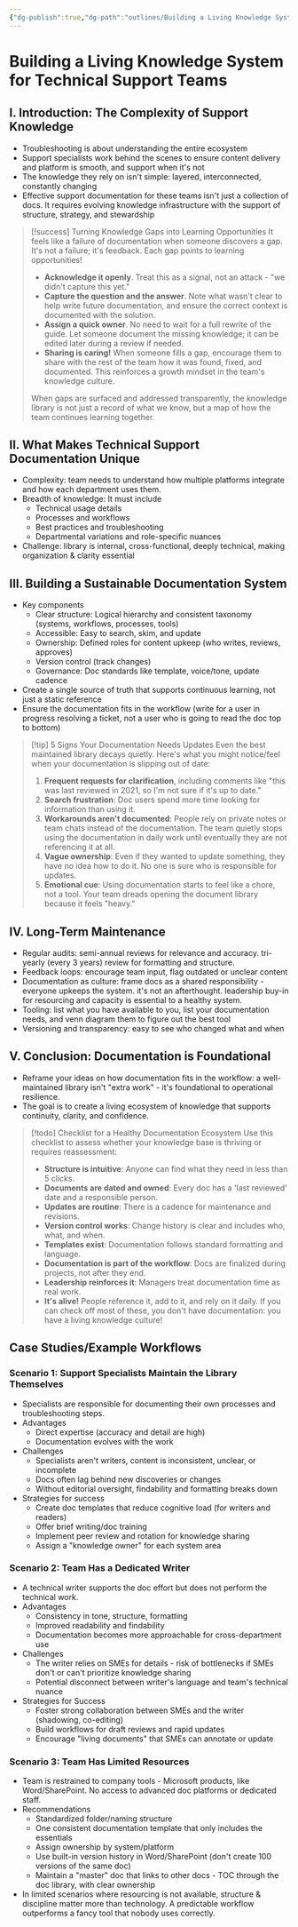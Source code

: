 ```yaml
---
{"dg-publish":true,"dg-path":"outlines/Building a Living Knowledge System for Technical Support Teams.md","permalink":"/outlines/building-a-living-knowledge-system-for-technical-support-teams/","created":"2025-10-12T10:30:18.774-04:00","updated":"2025-10-12T10:37:11.092-04:00"}
---
```




# Building a Living Knowledge System for Technical Support Teams

## I. Introduction: The Complexity of Support Knowledge
* Troubleshooting is about understanding the entire ecosystem
* Support specialists work behind the scenes to ensure content delivery and platform is smooth, and support when it's not
* The knowledge they rely on isn't simple: layered, interconnected, constantly changing
* Effective support documentation for these teams isn't just a collection of docs. It requires evolving knowledge infrastructure with the support of structure, strategy, and stewardship


> [!success] Turning Knowledge Gaps into Learning Opportunities
> It feels like a failure of documentation when someone discovers a gap. It's not a failure; it's feedback. Each gap points to learning opportunities!
> 
> - **Acknowledge it openly**. Treat this as a signal, not an attack - "we didn't capture this yet."
> - **Capture the question and the answer**. Note what wasn't clear to help write future documentation, and ensure the correct context is documented with the solution.
> - **Assign a quick owner**. No need to wait for a full rewrite of the guide. Let someone document the missing knowledge; it can be edited later during a review if needed.
> - **Sharing is caring!** When someone fills a gap, encourage them to share with the rest of the team how it was found, fixed, and documented. This reinforces a growth mindset in the team's knowledge culture.
> 
> When gaps are surfaced and addressed transparently, the knowledge library is not just a record of what we know, but a map of how the team continues learning together.

## II. What Makes Technical Support Documentation Unique
* Complexity: team needs to understand how multiple platforms integrate and how each department uses them.
* Breadth of knowledge: It must include
	* Technical usage details
	* Processes and workflows
	* Best practices and troubleshooting
	* Departmental variations and role-specific nuances
* Challenge: library is internal, cross-functional, deeply technical, making organization & clarity essential

## III. Building a Sustainable Documentation System
- Key components
	- Clear structure: Logical hierarchy and consistent taxonomy (systems, workflows, processes, tools)
	- Accessible: Easy to search, skim, and update
	- Ownership: Defined roles for content upkeep (who writes, reviews, approves)
	- Version control (track changes)
	- Governance: Doc standards like template, voice/tone, update cadence
- Create a single source of truth that supports continuous learning, not just a static reference
- Ensure the documentation fits in the workflow (write for a user in progress resolving a ticket, not a user who is going to read the doc top to bottom)


> [!tip] 5 Signs Your Documentation Needs Updates
> Even the best maintained library decays quietly. Here's what you might notice/feel when your documentation is slipping out of date:
> 
> 1. **Frequent requests for clarification**, including comments like "this was last reviewed in 2021, so I'm not sure if it's up to date."
> 2. **Search frustration**: Doc users spend more time looking for information than using it.
> 3. **Workarounds aren't documented**: People rely on private notes or team chats instead of the documentation. The team quietly stops using the documentation in daily work until eventually they are not referencing it at all.
> 4. **Vague ownership**: Even if they wanted to update something, they have no idea how to do it. No one is sure who is responsible for updates.
> 5. **Emotional cue**: Using documentation starts to feel like a chore, not a tool. Your team dreads opening the document library because it feels "heavy."


## IV. Long-Term Maintenance
- Regular audits: semi-annual reviews for relevance and accuracy. tri-yearly (every 3 years) review for formatting and structure.
- Feedback loops: encourage team input, flag outdated or unclear content
- Documentation as culture: frame docs as a shared responsibility - everyone upkeeps the system. it's not an afterthought. leadership buy-in for resourcing and capacity is essential to a healthy system.
- Tooling: list what you have available to you, list your documentation needs, and venn diagram them to figure out the best tool
- Versioning and transparency: easy to see who changed what and when

## V. Conclusion: Documentation is Foundational
- Reframe your ideas on how documentation fits in the workflow: a well-maintained library isn't "extra work" - it's foundational to operational resilience.
- The goal is to create a living ecosystem of knowledge that supports continuity, clarity, and confidence.


> [!todo] Checklist for a Healthy Documentation Ecosystem
> Use this checklist to assess whether your knowledge base is thriving or requires reassessment:
> 
> - **Structure is intuitive**: Anyone can find what they need in less than 5 clicks.
> - **Documents are dated and owned**: Every doc has a 'last reviewed' date and a responsible person.
> - **Updates are routine**: There is a cadence for maintenance and revisions.
> - **Version control works**: Change history is clear and includes who, what, and when.
> - **Templates exist**: Documentation follows standard formatting and language.
> - **Documentation is part of the workflow**: Docs are finalized during projects, not after they end.
> - **Leadership reinforces it**: Managers treat documentation time as real work.
> - **It's alive!** People reference it, add to it, and rely on it daily.
> If you can check off most of these, you don't have documentation: you have a living knowledge culture!


## Case Studies/Example Workflows

### Scenario 1: Support Specialists Maintain the Library Themselves
- Specialists are responsible for documenting their own processes and troubleshooting steps.
- Advantages
	- Direct expertise (accuracy and detail are high)
	- Documentation evolves with the work
- Challenges
	- Specialists aren't writers, content is inconsistent, unclear, or incomplete
	- Docs often lag behind new discoveries or changes
	- Without editorial oversight, findability and formatting breaks down
- Strategies for success
	- Create doc templates that reduce cognitive load (for writers and readers)
	- Offer brief writing/doc training
	- Implement peer review and rotation for knowledge sharing
	- Assign a "knowledge owner" for each system area

### Scenario 2: Team Has a Dedicated Writer
- A technical writer supports the doc effort but does not perform the technical work.
- Advantages
	- Consistency in tone, structure, formatting
	- Improved readability and findability
	- Documentation becomes more approachable for cross-department use
- Challenges
	- The writer relies on SMEs for details - risk of bottlenecks if SMEs don't or can't prioritize knowledge sharing
	- Potential disconnect between writer's language and team's technical nuance
- Strategies for Success
	- Foster strong collaboration between SMEs and the writer (shadowing, co-editing)
	- Build workflows for draft reviews and rapid updates
	- Encourage "living documents" that SMEs can annotate or update

### Scenario 3: Team Has Limited Resources
- Team is restrained to company tools - Microsoft products, like Word/SharePoint. No access to advanced doc platforms or dedicated staff.
- Recommendations
	- Standardized folder/naming structure
	- One consistent documentation template that only includes the essentials
	- Assign ownership by system/platform
	- Use built-in version history in Word/SharePoint (don't create 100 versions of the same doc)
	- Maintain a "master" doc that links to other docs - TOC through the doc library, with clear ownership
- In limited scenarios where resourcing is not available, structure & discipline matter more than technology. A predictable workflow outperforms a fancy tool that nobody uses correctly.
